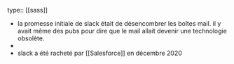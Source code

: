 type:: [[sass]]

- la promesse initiale de slack était de désencombrer les boîtes mail. il y avait même des pubs pour dire que le mail allait devenir une technologie obsolète.
-
- slack a été racheté par [[Salesforce]] en décembre 2020